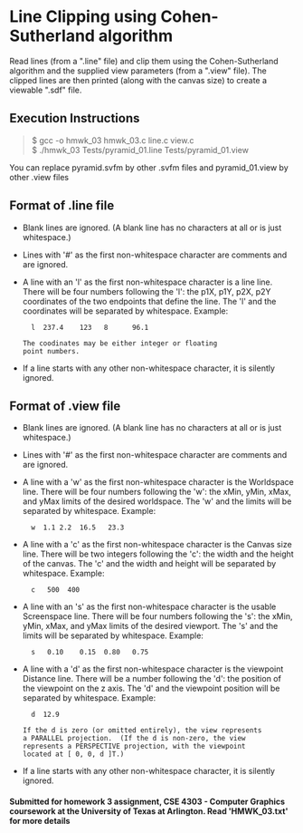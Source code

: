 # Line Clipping using Cohen-Sutherland algorithm
Read lines (from a ".line" file) and clip them using the Cohen-Sutherland algorithm and the supplied view parameters (from a ".view" file).  The clipped lines are then printed (along with the canvas size) to create a viewable ".sdf" file.

## Execution Instructions <br>
>$ gcc -o hmwk_03 hmwk_03.c line.c view.c <br>
>$ ./hmwk_03 Tests/pyramid_01.line Tests/pyramid_01.view <br>

You can replace pyramid.svfm by other .svfm files and pyramid_01.view by other .view files

## Format of .line file
- Blank lines are ignored.  (A blank line has no
      characters at all or is just whitespace.)

- Lines with '#' as the first non-whitespace character are
      comments and are ignored.

- A line with an 'l' as the first non-whitespace character is
      a line line.  There will be four numbers following
      the 'l': the p1X, p1Y, p2X, p2Y coordinates of the two
      endpoints that define the line.  The 'l' and the coordinates
      will be separated by whitespace.  Example:

        l  237.4    123   8      96.1

      The coodinates may be either integer or floating
      point numbers.

- If a line starts with any other non-whitespace character, it
      is silently ignored.
      
## Format of .view file
 - Blank lines are ignored.  (A blank line has no
      characters at all or is just whitespace.)

- Lines with '#' as the first non-whitespace character are
      comments and are ignored.

- A line with a 'w' as the first non-whitespace character is
      the Worldspace line.  There will be four numbers following
      the 'w': the xMin, yMin, xMax, and yMax limits of the
      desired worldspace.  The 'w' and the limits will be
      separated by whitespace.  Example:

        w  1.1 2.2  16.5   23.3

- A line with a 'c' as the first non-whitespace character is
      the Canvas size line.  There will be two integers following
      the 'c': the width and the height of the canvas.  The 'c'
      and the width and height will be separated by whitespace.
      Example:

        c   500  400

- A line with an 's' as the first non-whitespace character is
      the usable Screenspace line.  There will be four numbers
      following the 's': the xMin, yMin, xMax, and yMax limits of
      the desired viewport.  The 's' and the limits will be
      separated by whitespace.  Example:

        s   0.10    0.15  0.80   0.75

- A line with a 'd' as the first non-whitespace character is
      the viewpoint Distance line.  There will be a number
      following the 'd': the position of the viewpoint on the z
      axis.  The 'd' and the viewpoint position will be separated
      by whitespace.  Example:

        d  12.9

      If the d is zero (or omitted entirely), the view represents
      a PARALLEL projection.  (If the d is non-zero, the view
      represents a PERSPECTIVE projection, with the viewpoint
      located at [ 0, 0, d ]T.)

- If a line starts with any other non-whitespace character, it
     is silently ignored.

#### Submitted for homework 3 assignment, CSE 4303 - Computer Graphics coursework at the University of Texas at Arlington. Read 'HMWK_03.txt' for more details
